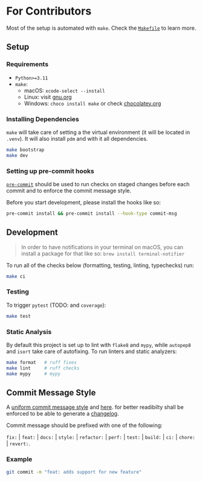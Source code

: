 # For Contributors

Most of the setup is automated with `make`. Check the [`Makefile`](./Makefile) to learn more.

## Setup

### Requirements

* `Python>=3.11`
* `make`:
  * macOS: `xcode-select --install`
  * Linux: visit [gnu.org](https://www.gnu.org/software/make)
  * Windows: `choco install make` or check [chocolatey.org](https://chocolatey.org/install)

<!-- To confirm these system dependencies are configured correctly:

``` bash
make bootstrap
make doctor
``` -->

### Installing Dependencies

`make` will take care of setting a the virtual environment (it will be located in `.venv`). It will also install `pdm` and with it all dependencies.

``` bash
make bootstrap
make dev
```

### Setting up pre-commit hooks

[`pre-commit`](https://github.com/pre-commit/pre-commit) should be used to run checks on staged changes before each commit and to enforce the commit message style.

Before you start development, please install the hooks like so:

``` bash
pre-commit install && pre-commit install --hook-type commit-msg
```

## Development
>
> In order to have notifications in your terminal on macOS, you can install a package for that like so:
> `brew install terminal-notifier`

To run all of the checks below (formatting, testing, linting, typechecks) run:

``` bash
make ci
```

### Testing

To trigger `pytest` (TODO: and `coverage`):

``` bash
make test
```

### Static Analysis

By default this project is set up to lint with `flake8` and `mypy`, while `autopep8` and `isort` take care of autofixing. To run linters and static analyzers:

``` bash
make format   # ruff fixes
make lint     # ruff checks
make mypy     # mypy
```

## Commit Message Style

A [uniform commit message style](https://commitizen-tools.github.io/commitizen/tutorials/writing_commits/)
and [here](https://www.conventionalcommits.org/en/v1.0.0/). for better readibilty shall be enforced to be able to generate a [changelog](./CHANGELOG.md).

Commit message should be prefixed with one of the following:

`fix:` | `feat:` | `docs:` | `style:` | `refactor:` | `perf:` | `test:` | `build:` | `ci:` | `chore:` | `revert:`.

### Example

``` bash
git commit -m "feat: adds support for new feature"
```
